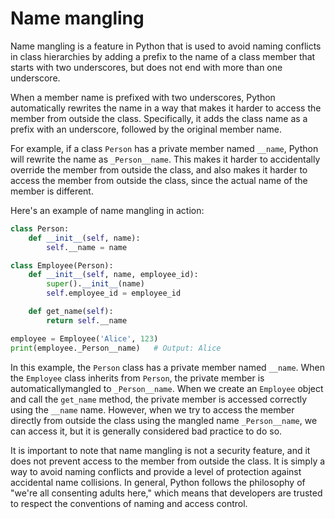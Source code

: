 # Name mangling

Name mangling is a feature in Python that is used to avoid naming conflicts in class hierarchies by adding a prefix to the name of a class member that starts with two underscores, but does not end with more than one underscore.

When a member name is prefixed with two underscores, Python automatically rewrites the name in a way that makes it harder to access the member from outside the class. Specifically, it adds the class name as a prefix with an underscore, followed by the original member name.

For example, if a class `Person` has a private member named `__name`, Python will rewrite the name as `_Person__name`. This makes it harder to accidentally override the member from outside the class, and also makes it harder to access the member from outside the class, since the actual name of the member is different.

Here's an example of name mangling in action:

```python
class Person:
    def __init__(self, name):
        self.__name = name

class Employee(Person):
    def __init__(self, name, employee_id):
        super().__init__(name)
        self.employee_id = employee_id

    def get_name(self):
        return self.__name

employee = Employee('Alice', 123)
print(employee._Person__name)   # Output: Alice
```

In this example, the `Person` class has a private member named `__name`. When the `Employee` class inherits from `Person`, the private member is automaticallymangled to `_Person__name`. When we create an `Employee` object and call the `get_name` method, the private member is accessed correctly using the `__name` name. However, when we try to access the member directly from outside the class using the mangled name `_Person__name`, we can access it, but it is generally considered bad practice to do so.

It is important to note that name mangling is not a security feature, and it does not prevent access to the member from outside the class. It is simply a way to avoid naming conflicts and provide a level of protection against accidental name collisions. In general, Python follows the philosophy of "we're all consenting adults here," which means that developers are trusted to respect the conventions of naming and access control.
